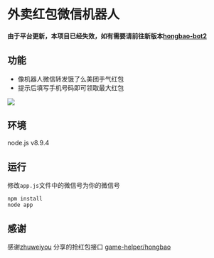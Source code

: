 # 外卖红包微信机器人
#### 由于平台更新，本项目已经失效，如有需要请前往新版本[hongbao-bot2](https://github.com/dj940212/hongbao-bot2)

## 功能
- 像机器人微信转发饿了么美团手气红包
- 提示后填写手机号码即可领取最大红包

![](http://ovs5x36k4.bkt.clouddn.com/QQ20180227-0.png?imageView2/2/w/400)

## 环境
node.js v8.9.4

## 运行
修改`app.js`文件中的微信号为你的微信号
```
npm install
node app
```

## 感谢

感谢[zhuweiyou](https://github.com/zhuweiyou) 分享的抢红包接口
[game-helper/hongbao](https://github.com/game-helper/hongbao)
